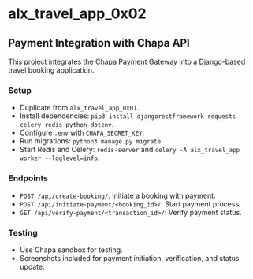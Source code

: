 # alx_travel_app_0x02

## Payment Integration with Chapa API

This project integrates the Chapa Payment Gateway into a Django-based travel booking application.

### Setup
- Duplicate from `alx_travel_app_0x01`.
- Install dependencies: `pip3 install djangorestframework requests celery redis python-dotenv`.
- Configure `.env` with `CHAPA_SECRET_KEY`.
- Run migrations: `python3 manage.py migrate`.
- Start Redis and Celery: `redis-server` and `celery -A alx_travel_app worker --loglevel=info`.

### Endpoints
- `POST /api/create-booking/`: Initiate a booking with payment.
- `POST /api/initiate-payment/<booking_id>/`: Start payment process.
- `GET /api/verify-payment/<transaction_id>/`: Verify payment status.

### Testing
- Use Chapa sandbox for testing.
- Screenshots included for payment initiation, verification, and status update.